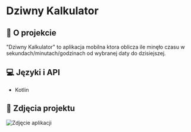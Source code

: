 # Dziwny Kalkulator

## 📱 O projekcie

"Dziwny Kalkulator" to aplikacja mobilna ktora oblicza ile minęło czasu w sekundach/minutach/godzinach od wybranej daty do dzisiejszej.

## 💻 Języki i API

- Kotlin


## 📸 Zdjęcia projektu

![Zdjęcie aplikacji](https://cdn.discordapp.com/attachments/826446165784002561/1175546827530043452/Screenshot_20231118_221734.png?ex=656ba04c&is=65592b4c&hm=8b352beeab5ea837d6e942529206bb4a22b375c64af840a4c50c3ab95244b57b&)
